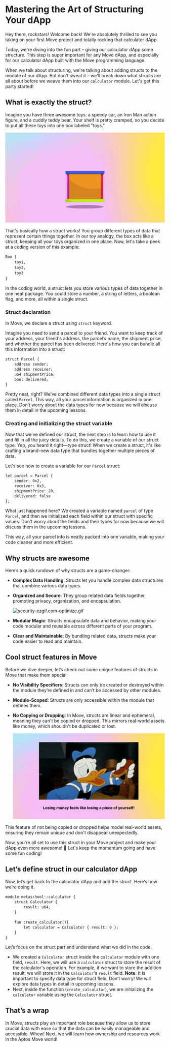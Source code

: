 # Mastering the Art of Structuring Your dApp

Hey there, rockstars! Welcome back! We're absolutely thrilled to see you taking on your first Move project and totally rocking that calculator dApp.

Today, we're diving into the fun part – giving our calculator dApp some structure. This step is super important for any Move dApp, and especially for our calculator dApp built with the Move programming language.

When we talk about structuring, we're talking about adding structs to the module of our dApp. But don't sweat it – we'll break down what structs are all about before we weave them into our `calculator` module. Let's get this party started! 

## What is exactly the struct?

Imagine you have three awesome toys: a speedy car, an Iron Man action figure, and a cuddly teddy bear. Your shelf is pretty cramped, so you decide to put all these toys into one box labeled "toys."

![box.gif](https://github.com/0xmetaschool/Learning-Projects/blob/main/assests_for_all/aptos-c2-building-on-aptos-assets/Mastering%20the%20Art%20of%20Structuring%20Your%20dApp/box.gif?raw=true)

That's basically how a struct works! You group different types of data that represent certain things together. In our toy analogy, the box acts like a struct, keeping all your toys organized in one place. Now, let's take a peek at a coding version of this example:

```python
Box {
    toy1,
    toy2,
    toy3
}

```

In the coding world, a struct lets you store various types of data together in one neat package. You could store a number, a string of letters, a boolean flag, and more, all within a single struct. 

### Struct declaration

In Move, we declare a struct using `struct` keyword.

Imagine you need to send a parcel to your friend. You want to keep track of your address, your friend's address, the parcel’s name, the shipment price, and whether the parcel has been delivered. Here's how you can bundle all this information into a struct:

```
struct Parcel {
    address sender;
    address receiver;
    u64 shipmentPrice;
    bool delivered;
}

```

Pretty neat, right? We’ve combined different data types into a single struct called `Parcel`. This way, all your parcel information is organized in one place. Don’t worry about the data types for now because we will discuss them in detail in the upcoming lessons.

### Creating and initializing the struct variable

Now that we've defined our struct, the next step is to learn how to use it and fill in all the juicy details. To do this, we create a variable of our struct type. Yep, you heard it right—type struct! When we create a struct, it's like crafting a brand-new data type that bundles together multiple pieces of data.

Let's see how to create a variable for our `Parcel` struct:

```
let parcel = Parcel {
    sender: 0x2,
    receiver: 0x3,
    shipmentPrice: 20,
    delivered: false
};

```

What just happened here? We created a variable named `parcel` of type `Parcel`, and then we initialized each field within our struct with specific values. Don’t worry about the fields and their types for now because we will discuss them in the upcoming lessons.

This way, all your parcel info is neatly packed into one variable, making your code cleaner and more efficient.

## Why structs are awesome

Here’s a quick rundown of why structs are a game-changer:

- **Complex Data Handling**: Structs let you handle complex data structures that combine various data types.
- **Organized and Secure**: They group related data fields together, promoting privacy, organization, and encapsulation.
    
    ![security-ezgif.com-optimize.gif](https://github.com/0xmetaschool/Learning-Projects/blob/main/assests_for_all/aptos-c2-building-on-aptos-assets/Mastering%20the%20Art%20of%20Structuring%20Your%20dApp/security-ezgif.com-optimize.gif?raw=true)
    
- **Modular Magic**: Structs encapsulate data and behavior, making your code modular and reusable across different parts of your program.
- **Clear and Maintainable**: By bundling related data, structs make your code easier to read and maintain.

## Cool struct features in Move

Before we dive deeper, let’s check out some unique features of structs in Move that make them special:

- **No Visibility Specifiers**: Structs can only be created or destroyed within the module they’re defined in and can’t be accessed by other modules.
- **Module-Scoped**: Structs are only accessible within the module that defines them.
- **No Copying or Dropping**: In Move, structs are linear and ephemeral, meaning they can't be copied or dropped. This mirrors real-world assets like money, which shouldn't be duplicated or lost.
    
    ![no-money-ezgif.com-optimize.gif](https://github.com/0xmetaschool/Learning-Projects/blob/main/assests_for_all/aptos-c2-building-on-aptos-assets/Mastering%20the%20Art%20of%20Structuring%20Your%20dApp/no-money-ezgif.com-optimize.gif?raw=true)
    

This feature of not being copied or dropped helps model real-world assets, ensuring they remain unique and don't disappear unexpectedly.

Now, you're all set to use this struct in your Move project and make your dApp even more awesome! 🚀 Let's keep the momentum going and have some fun coding! 

## Let’s define struct in our calculator dApp

Now, let’s get back to the calculator dApp and add the struct. Here’s how we’re doing it.

```
module metaschool::calculator {
    struct Calculator {
        result: u64,
    }

    fun create_calculator(){   
        let calculator = Calculator { result: 0 };
    }
}
```

Let’s focus on the struct part and understand what we did in the code.

- We created a `Calculator` struct inside the c`alculator` module with one field, `result`. Here, we will use a `calculator` struct to store the result of the calculator's operation. For example, if we want to store the addition result, we will store it in the `Calculator`'s `result` field.  **Note:** It is important to specify data type for struct field. Don’t worry! We will explore data types in detail in upcoming lessons.
- Next, inside the function (`create_calculator`), we are initializing the `calculator` variable using the `Calculator` struct.

## That’s a wrap

In Move, structs play an important role because they allow us to store crucial data with ease so that the data can be easily manageable and accessible. Whew! Next, we will learn how ownership and resources work in the Aptos Move world!